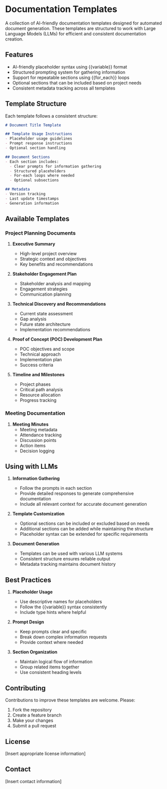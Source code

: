 ﻿# Documentation Templates

A collection of AI-friendly documentation templates designed for automated document generation. These templates are structured to work with Large Language Models (LLMs) for efficient and consistent documentation creation.

## Features

- AI-friendly placeholder syntax using {{variable}} format
- Structured prompting system for gathering information
- Support for repeatable sections using {{for_each}} loops
- Optional sections that can be included based on project needs
- Consistent metadata tracking across all templates

## Template Structure

Each template follows a consistent structure:

```markdown
# Document Title Template

## Template Usage Instructions
- Placeholder usage guidelines
- Prompt response instructions
- Optional section handling

## Document Sections
- Each section includes:
  - Clear prompts for information gathering
  - Structured placeholders
  - For-each loops where needed
  - Optional subsections

## Metadata
- Version tracking
- Last update timestamps
- Generation information
```

## Available Templates

### Project Planning Documents

1. **Executive Summary**
   - High-level project overview
   - Strategic context and objectives
   - Key benefits and recommendations

2. **Stakeholder Engagement Plan**
   - Stakeholder analysis and mapping
   - Engagement strategies
   - Communication planning

3. **Technical Discovery and Recommendations**
   - Current state assessment
   - Gap analysis
   - Future state architecture
   - Implementation recommendations

4. **Proof of Concept (POC) Development Plan**
   - POC objectives and scope
   - Technical approach
   - Implementation plan
   - Success criteria

5. **Timeline and Milestones**
   - Project phases
   - Critical path analysis
   - Resource allocation
   - Progress tracking

### Meeting Documentation

1. **Meeting Minutes**
   - Meeting metadata
   - Attendance tracking
   - Discussion points
   - Action items
   - Decision logging

## Using with LLMs

1. **Information Gathering**
   - Follow the prompts in each section
   - Provide detailed responses to generate comprehensive documentation
   - Include all relevant context for accurate document generation

2. **Template Customization**
   - Optional sections can be included or excluded based on needs
   - Additional sections can be added while maintaining the structure
   - Placeholder syntax can be extended for specific requirements

3. **Document Generation**
   - Templates can be used with various LLM systems
   - Consistent structure ensures reliable output
   - Metadata tracking maintains document history

## Best Practices

1. **Placeholder Usage**
   - Use descriptive names for placeholders
   - Follow the {{variable}} syntax consistently
   - Include type hints where helpful

2. **Prompt Design**
   - Keep prompts clear and specific
   - Break down complex information requests
   - Provide context where needed

3. **Section Organization**
   - Maintain logical flow of information
   - Group related items together
   - Use consistent heading levels

## Contributing

Contributions to improve these templates are welcome. Please:

1. Fork the repository
2. Create a feature branch
3. Make your changes
4. Submit a pull request

## License

[Insert appropriate license information]

## Contact

[Insert contact information]
